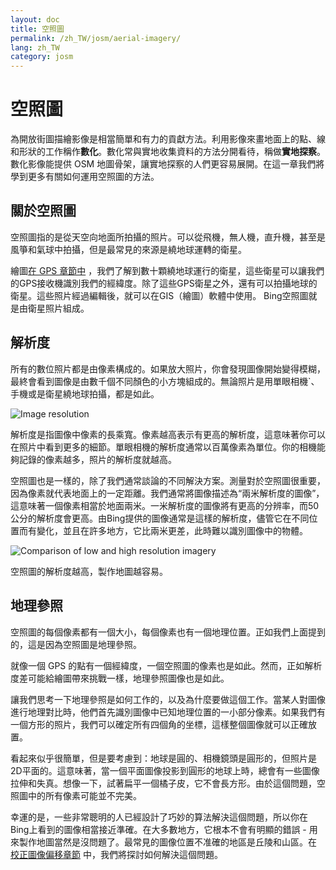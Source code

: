 ```yaml
---
layout: doc
title: 空照圖
permalink: /zh_TW/josm/aerial-imagery/
lang: zh_TW
category: josm
---
```


空照圖
================


為開放街圖描繪影像是相當簡單和有力的貢獻方法。利用影像來畫地面上的點、線和形狀的工作稱作**數化**。數化常與實地收集資料的方法分開看待，稱做**實地探察**。數化影像能提供 OSM 地圖骨架，讓實地探察的人們更容易展開。在這一章我們將學到更多有關如何運用空照圖的方法。  

關於空照圖
-------------

空照圖指的是從天空向地面所拍攝的照片。可以從飛機，無人機，直升機，甚至是風箏和氣球中拍攝，但是最常見的來源是繞地球運轉的衛星。  

繪圖[在 GPS 章節中](/zh_TW/mobile-mapping/using-gps) ，我們了解到數十顆繞地球運行的衛星，這些衛星可以讓我們的GPS接收機識別我們的經緯度。除了這些GPS衛星之外，還有可以拍攝地球的衛星。這些照片經過編輯後，就可以在GIS（繪圖）軟體中使用。 Bing空照圖就是由衛星照片組成。  

解析度
----------

所有的數位照片都是由像素構成的。如果放大照片，你會發現圖像開始變得模糊，最終會看到圖像是由數千個不同顏色的小方塊組成的。無論照片是用單眼相機`、手機或是衛星繞地球拍攝，都是如此。  

![Image resolution][]

解析度是指圖像中像素的長乘寬。像素越高表示有更高的解析度，這意味著你可以在照片中看到更多的細節。單眼相機的解析度通常以百萬像素為單位。你的相機能夠記錄的像素越多，照片的解析度就越高。  

空照圖也是一樣的，除了我們通常談論的不同解決方案。測量對於空照圖很重要，因為像素就代表地面上的一定距離。我們通常將圖像描述為“兩米解析度的圖像”，這意味著一個像素相當於地面兩米。一米解析度的圖像將有更高的分辨率，而50公分的解析度會更高。由Bing提供的圖像通常是這樣的解析度，儘管它在不同位置而有變化，並且在許多地方，它比兩米更差，此時難以識別圖像中的物體。  

![Comparison of low and high resolution imagery][]

空照圖的解析度越高，製作地圖越容易。  

地理參照
---------------

空照圖的每個像素都有一個大小，每個像素也有一個地理位置。正如我們上面提到的，這是因為空照圖是地理參照。  

就像一個 GPS 的點有一個經緯度，一個空照圖的像素也是如此。然而，正如解析度差可能給繪圖帶來挑戰一樣，地理參照圖像也是如此。  

讓我們思考一下地理參照是如何工作的，以及為什麼要做這個工作。當某人對圖像進行地理對比時，他們首先識別圖像中已知地理位置的一小部分像素。如果我們有一個方形的照片，我們可以確定所有四個角的坐標，這樣整個圖像就可以正確放置。  

看起來似乎很簡單，但是要考慮到：地球是圓的、相機鏡頭是圓形的，但照片是2D平面的。這意味著，當一個平面圖像投影到圓形的地球上時，總會有一些圖像拉伸和失真。想像一下，試著扁平一個橘子皮，它不會長方形。由於這個問題，空照圖中的所有像素可能並不完美。  

幸運的是，一些非常聰明的人已經設計了巧妙的算法解決這個問題，所以你在Bing上看到的圖像相當接近準確。在大多數地方，它根本不會有明顯的錯誤 - 用來製作地圖當然是沒問題了。最常見的圖像位置不准確的地區是丘陵和山區。在 [校正圖像偏移章節](/zh_TW/josm/correcting-imagery-offset) 中，我們將探討如何解決這個問題。  

[Image resolution]: /images/josm/orange-resolution.png
[Comparison of low and high resolution imagery]: /images/josm/low-res-high-res.png